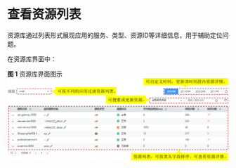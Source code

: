 # 查看资源列表<a name="ZH-CN_TOPIC_0127229096"></a>

资源库通过列表形式展现应用的服务、类型、资源ID等详细信息，用于辅助定位问题。

在资源库界面中：

**图 1**  资源库界面图示<a name="zh-cn_topic_0082531677_fig186981032337"></a>  
![](figures/资源库界面图示.png "资源库界面图示")

